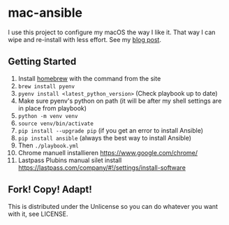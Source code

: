 mac-ansible
===========

I use this project to configure my macOS the way I like it. That way I can wipe
and re-install with less effort. See my
[blog post](https://adamj.eu/tech/2019/03/20/how-i-provision-my-macbook-with-ansible/).

Getting Started
---------------

1. Install [homebrew](http://brew.sh/) with the command from the site
2. `brew install pyenv`
3. `pyenv install <latest_python_version>` (Check playbook up to date)
4. Make sure pyenv's python on path (it will be after my shell settings are in place from playbook)
5. `python -m venv venv`
6. `source venv/bin/activate`
6. `pip install --upgrade pip`  (if you get an error to install Ansible)
5. `pip install ansible` (always the best way to install Ansible)
6. Then `./playbook.yml`
7. Chrome manuell installieren https://www.google.com/chrome/
8. Lastpass Plubins manual silet install https://lastpass.com/company/#!/settings/install-software


Fork! Copy! Adapt!
------------------

This is distributed under the Unlicense so you can do whatever you want with
it, see LICENSE.
